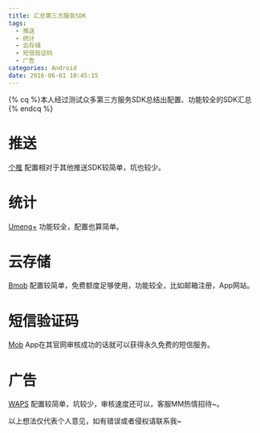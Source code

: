 ```yaml
---
title: 汇总第三方服务SDK
tags:
  - 推送
  - 统计
  - 云存储
  - 短信验证码
  - 广告
categories: Android
date: 2016-06-01 10:45:15
---
```


{% cq %}本人经过测试众多第三方服务SDK总结出配置、功能较全的SDK汇总{% endcq %}

<!--more-->
# 推送
[个推](http://www.getui.com/)
配置相对于其他推送SDK较简单，坑也较少。
# 统计
[Umeng+](https://www.umeng.com/)
功能较全，配置也算简单。
# 云存储
[Bmob](http://www.bmob.cn)
配置较简单，免费额度足够使用，功能较全，比如邮箱注册，App网站。
# 短信验证码
[Mob](http://www.mob.com/)
App在其官网审核成功的话就可以获得永久免费的短信服务。
# 广告
[WAPS](http://www.waps.cn/)
配置较简单，坑较少，审核速度还可以，客服MM热情招待~。

以上想法仅代表个人意见，如有错误或者侵权请联系我~